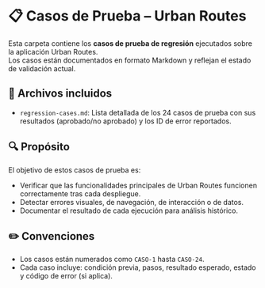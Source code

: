 # 📋 Casos de Prueba – Urban Routes

Esta carpeta contiene los **casos de prueba de regresión** ejecutados sobre la aplicación Urban Routes.  
Los casos están documentados en formato Markdown y reflejan el estado de validación actual.

## 📁 Archivos incluidos

- `regression-cases.md`: Lista detallada de los 24 casos de prueba con sus resultados (aprobado/no aprobado) y los ID de error reportados.

## 🔍 Propósito

El objetivo de estos casos de prueba es:

- Verificar que las funcionalidades principales de Urban Routes funcionen correctamente tras cada despliegue.
- Detectar errores visuales, de navegación, de interacción o de datos.
- Documentar el resultado de cada ejecución para análisis histórico.

## ✏️ Convenciones

- Los casos están numerados como `CASO-1` hasta `CASO-24`.
- Cada caso incluye: condición previa, pasos, resultado esperado, estado y código de error (si aplica).
